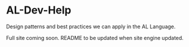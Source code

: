 # AL-Dev-Help
Design patterns and best practices we can apply in the AL Language.

Full site coming soon.  README to be updated when site engine updated.
